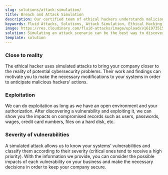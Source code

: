 ```yaml
---
slug: solutions/attack-simulation/
title: Breach and Attack Simulation
description: Our certified team of ethical hackers understands malicious intentions and knows how to perform simulated attacks to assess your IT systems’ security.
keywords: Fluid Attacks, Solutions, Attack Simulation, Ethical Hacking, Cyberattack, Security, Vulnerability
image: https://res.cloudinary.com/fluid-attacks/image/upload/v1619735154/airs/solutions/solution-attack-simulation_asqzhr.webp
solution: Simulating an attack scenario can be the best way to discover whether an organization’s information system and defense staff are ready to identify, respond to, and prevent real threats. Current malicious hackers and malware follow specific procedures which our certified team of ethical hackers has the ability to understand and implement in every controlled simulation. Through this solution, in which our team strictly assumes the role of the attacker, you will find out what the weaknesses of your company are in terms of cybersecurity, and consequently achieve the first step to strengthening your IT systems’ controls and enhancing their security.
template: solution
---
```


<div class="sect2">

### Close to reality

The ethical hacker uses simulated attacks to bring your company closer
to the reality of potential cybersecurity problems. Their work and
findings can motivate you to make the necessary modifications to your
systems in order to anticipate malicious hackers’ actions.

</div>

<div class="sect2">

### Exploitation

We can do exploitation as long as we have an open environment and your
authorization. After discovering a vulnerability and exploiting it, we
can show you the impacts on compromised records such as users,
passwords, wages, credit card numbers, files on a hard disk, etc.

</div>

<div class="sect2">

### Severity of vulnerabilities

A simulated attack allows us to know your systems’ vulnerabilities and
classify them according to their severity (critical ones tend to receive
a high priority). With the information we provide, you can consider the
possible impacts of each vulnerability on your business and make the
necessary decisions in order to keep your company secure.

</div>